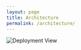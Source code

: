 ```yaml
---
layout: page
title: Architecture
permalink: /architecture/
---
```

<img src="SeannMurdock.github.io/images/Deployment View.png" alt="Deployment View">
